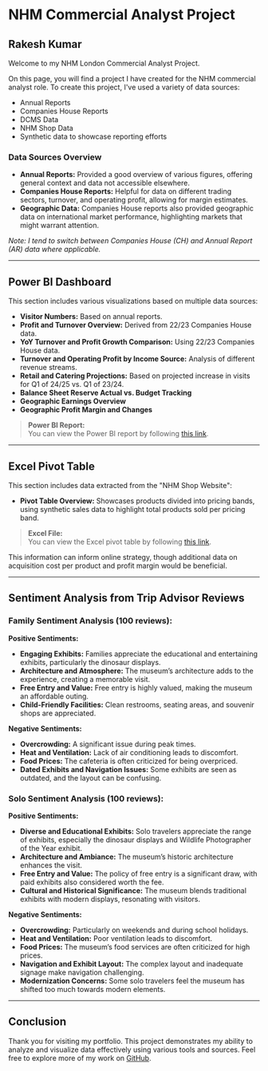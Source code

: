 # NHM Commercial Analyst Project

## Rakesh Kumar

Welcome to my NHM London Commercial Analyst Project.

On this page, you will find a project I have created for the NHM commercial analyst role. To create this project, I've used a variety of data sources:

- Annual Reports
- Companies House Reports
- DCMS Data
- NHM Shop Data
- Synthetic data to showcase reporting efforts

### Data Sources Overview

- **Annual Reports:** Provided a good overview of various figures, offering general context and data not accessible elsewhere.
- **Companies House Reports:** Helpful for data on different trading sectors, turnover, and operating profit, allowing for margin estimates.
- **Geographic Data:** Companies House reports also provided geographic data on international market performance, highlighting markets that might warrant attention.

*Note: I tend to switch between Companies House (CH) and Annual Report (AR) data where applicable.*

---

## Power BI Dashboard

This section includes various visualizations based on multiple data sources:

- **Visitor Numbers:** Based on annual reports.
- **Profit and Turnover Overview:** Derived from 22/23 Companies House data.
- **YoY Turnover and Profit Growth Comparison:** Using 22/23 Companies House data.
- **Turnover and Operating Profit by Income Source:** Analysis of different revenue streams.
- **Retail and Catering Projections:** Based on projected increase in visits for Q1 of 24/25 vs. Q1 of 23/24.
- **Balance Sheet Reserve Actual vs. Budget Tracking**
- **Geographic Earnings Overview**
- **Geographic Profit Margin and Changes**

> **Power BI Report:**  
You can view the Power BI report by following [this link](https://app.powerbi.com/reportEmbed?reportId=504b8f09-19b6-498c-8e37-1c96ed37c6bf&autoAuth=true&ctid=2e7ae843-2214-49ec-a0be-85367aa4762c).

---

## Excel Pivot Table

This section includes data extracted from the "NHM Shop Website":

- **Pivot Table Overview:** Showcases products divided into pricing bands, using synthetic sales data to highlight total products sold per pricing band.

> **Excel File:**  
You can view the Excel pivot table by following [this link](https://datadiscoveryjournal.sharepoint.com/:x:/r/sites/NHMProject/_layouts/15/Doc.aspx?sourcedoc=%7B17291FE7-0F90-418E-8323-04B8954F806B%7D&file=NHM%20EXCEL%20FILE%20PIVOT%20TABLE2.xlsx&action=default&mobileredirect=true&DefaultItemOpen=1&login_hint=Rakesh%40DataDiscoveryJournal.onmicrosoft.com&ct=1725374259467&wdOrigin=OFFICECOM-WEB.START.EDGEWORTH&cid=00b469e0-aeb1-433a-9a95-8162a40cafbe&wdPreviousSessionSrc=HarmonyWeb&wdPreviousSession=0eafd6ef-4905-4501-a897-488487197cc8).

This information can inform online strategy, though additional data on acquisition cost per product and profit margin would be beneficial.

---

## Sentiment Analysis from Trip Advisor Reviews

### Family Sentiment Analysis (100 reviews):

**Positive Sentiments:**

- **Engaging Exhibits:** Families appreciate the educational and entertaining exhibits, particularly the dinosaur displays.
- **Architecture and Atmosphere:** The museum’s architecture adds to the experience, creating a memorable visit.
- **Free Entry and Value:** Free entry is highly valued, making the museum an affordable outing.
- **Child-Friendly Facilities:** Clean restrooms, seating areas, and souvenir shops are appreciated.

**Negative Sentiments:**

- **Overcrowding:** A significant issue during peak times.
- **Heat and Ventilation:** Lack of air conditioning leads to discomfort.
- **Food Prices:** The cafeteria is often criticized for being overpriced.
- **Dated Exhibits and Navigation Issues:** Some exhibits are seen as outdated, and the layout can be confusing.

### Solo Sentiment Analysis (100 reviews):

**Positive Sentiments:**

- **Diverse and Educational Exhibits:** Solo travelers appreciate the range of exhibits, especially the dinosaur displays and Wildlife Photographer of the Year exhibit.
- **Architecture and Ambiance:** The museum’s historic architecture enhances the visit.
- **Free Entry and Value:** The policy of free entry is a significant draw, with paid exhibits also considered worth the fee.
- **Cultural and Historical Significance:** The museum blends traditional exhibits with modern displays, resonating with visitors.

**Negative Sentiments:**

- **Overcrowding:** Particularly on weekends and during school holidays.
- **Heat and Ventilation:** Poor ventilation leads to discomfort.
- **Food Prices:** The museum’s food services are often criticized for high prices.
- **Navigation and Exhibit Layout:** The complex layout and inadequate signage make navigation challenging.
- **Modernization Concerns:** Some solo travelers feel the museum has shifted too much towards modern elements.

---

## Conclusion

Thank you for visiting my portfolio. This project demonstrates my ability to analyze and visualize data effectively using various tools and sources. Feel free to explore more of my work on [GitHub](https://github.com/your-profile).
